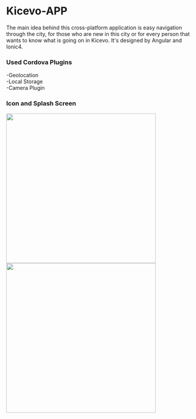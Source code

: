# Kicevo-APP

The main idea behind this cross-platform application is easy navigation through the city, for those who are new in this city or for every person that wants to know what is going on in Kicevo. It's designed by Angular and Ionic4.

### Used Cordova Plugins
  -Geolocation \
  -Local Storage \
  -Camera Plugin
  
  ### Icon and Splash Screen
   <img src="https://i.ibb.co/fD394rD/Screenshot-20210126-195021.jpg"  height="400"><img src="https://i.ibb.co/fD394rD/Screenshot-20210126-195021.jpg"  height="400">
  
